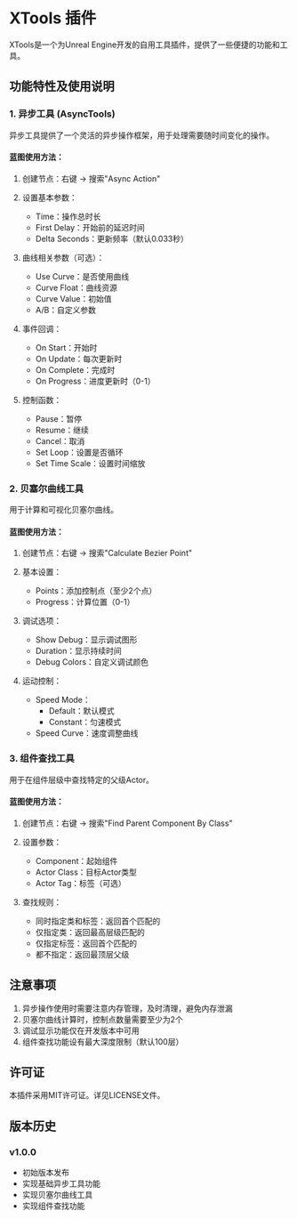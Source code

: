 # XTools 插件

XTools是一个为Unreal Engine开发的自用工具插件，提供了一些便捷的功能和工具。

## 功能特性及使用说明

### 1. 异步工具 (AsyncTools)

异步工具提供了一个灵活的异步操作框架，用于处理需要随时间变化的操作。

#### 蓝图使用方法：

1. 创建节点：右键 → 搜索"Async Action"
2. 设置基本参数：
   - Time：操作总时长
   - First Delay：开始前的延迟时间
   - Delta Seconds：更新频率（默认0.033秒）

3. 曲线相关参数（可选）：
   - Use Curve：是否使用曲线
   - Curve Float：曲线资源
   - Curve Value：初始值
   - A/B：自定义参数

4. 事件回调：
   - On Start：开始时
   - On Update：每次更新时
   - On Complete：完成时
   - On Progress：进度更新时（0-1）

5. 控制函数：
   - Pause：暂停
   - Resume：继续
   - Cancel：取消
   - Set Loop：设置是否循环
   - Set Time Scale：设置时间缩放

### 2. 贝塞尔曲线工具

用于计算和可视化贝塞尔曲线。

#### 蓝图使用方法：

1. 创建节点：右键 → 搜索"Calculate Bezier Point"

2. 基本设置：
   - Points：添加控制点（至少2个点）
   - Progress：计算位置（0-1）

3. 调试选项：
   - Show Debug：显示调试图形
   - Duration：显示持续时间
   - Debug Colors：自定义调试颜色
    

4. 运动控制：
   - Speed Mode：
     - Default：默认模式
     - Constant：匀速模式
   - Speed Curve：速度调整曲线

### 3. 组件查找工具

用于在组件层级中查找特定的父级Actor。

#### 蓝图使用方法：

1. 创建节点：右键 → 搜索"Find Parent Component By Class"

2. 设置参数：
   - Component：起始组件
   - Actor Class：目标Actor类型
   - Actor Tag：标签（可选）

3. 查找规则：
   - 同时指定类和标签：返回首个匹配的
   - 仅指定类：返回最高层级匹配的
   - 仅指定标签：返回首个匹配的
   - 都不指定：返回最顶层父级

## 注意事项

1. 异步操作使用时需要注意内存管理，及时清理，避免内存泄漏
2. 贝塞尔曲线计算时，控制点数量需要至少为2个
3. 调试显示功能仅在开发版本中可用
4. 组件查找功能设有最大深度限制（默认100层）

## 许可证

本插件采用MIT许可证。详见LICENSE文件。

## 版本历史

### v1.0.0
- 初始版本发布
- 实现基础异步工具功能
- 实现贝塞尔曲线工具
- 实现组件查找功能
